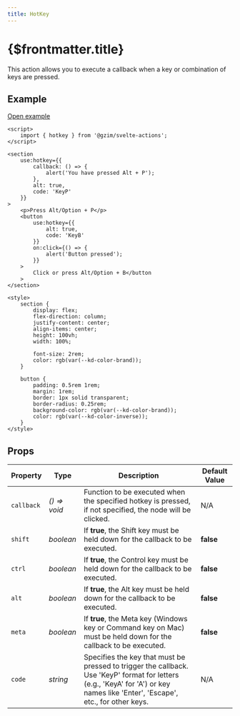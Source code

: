```yaml
---
title: HotKey
---
```


# {$frontmatter.title}

This action allows you to execute a callback when a key or combination of keys are pressed.

## Example

[Open example](/examples/hotkey)

```svelte title="Example.svelte"|copy|lineNumbers
<script>
	import { hotkey } from '@gzim/svelte-actions';
</script>

<section
	use:hotkey={{
		callback: () => {
			alert('You have pressed Alt + P');
		},
		alt: true,
		code: 'KeyP'
	}}
>
	<p>Press Alt/Option + P</p>
	<button
		use:hotkey={{
			alt: true,
			code: 'KeyB'
		}}
		on:click={() => {
			alert('Button pressed');
		}}
	>
		Click or press Alt/Option + B</button
	>
</section>

<style>
	section {
		display: flex;
		flex-direction: column;
		justify-content: center;
		align-items: center;
		height: 100vh;
		width: 100%;

		font-size: 2rem;
		color: rgb(var(--kd-color-brand));
	}

	button {
		padding: 0.5rem 1rem;
		margin: 1rem;
		border: 1px solid transparent;
		border-radius: 0.25rem;
		background-color: rgb(var(--kd-color-brand));
		color: rgb(var(--kd-color-inverse));
	}
</style>
```

## Props

| Property   | Type         | Description                                                                                                                                                                     | Default Value |
| ---------- | ------------ | ------------------------------------------------------------------------------------------------------------------------------------------------------------------------------- | ------------- |
| `callback` | _() => void_ | Function to be executed when the specified hotkey is pressed, if not specified, the node will be clicked.                                                                       | N/A           |
| `shift`    | _boolean_    | If **true**, the Shift key must be held down for the callback to be executed.                                                                                                   | **false**     |
| `ctrl`     | _boolean_    | If **true**, the Control key must be held down for the callback to be executed.                                                                                                 | **false**     |
| `alt`      | _boolean_    | If **true**, the Alt key must be held down for the callback to be executed.                                                                                                     | **false**     |
| `meta`     | _boolean_    | If **true**, the Meta key (Windows key or Command key on Mac) must be held down for the callback to be executed.                                                                | **false**     |
| `code`     | _string_     | Specifies the key that must be pressed to trigger the callback. Use 'KeyP' format for letters (e.g., 'KeyA' for 'A') or key names like 'Enter', 'Escape', etc., for other keys. | N/A           |

